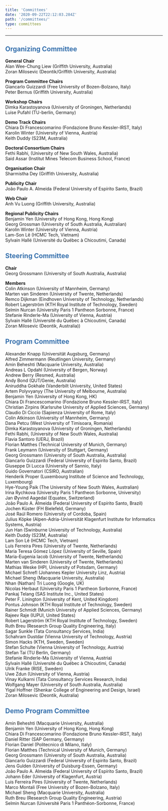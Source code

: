 ```yaml
---
title: 'Committees'
date: '2020-09-22T22:12:03.284Z'
path: '/committees/'
type: committees
---
```


<hr/>

<h2 style="color: #3771ad">Organizing Committee</h2>

**General Chair**<br/>
Alan Wee-Chung Liew (Griffith University, Australia)<br/>
Zoran Milosevic (Deontik/Griffith University, Australia)

**Program Committee Chairs**<br/>
Giancarlo Guizzardi (Free University of Bozen-Bolzano, Italy)<br/>
Peter Bernus (Griffith University, Australia)

**Workshop Chairs**<br/>
Dimka Karastoyanova (University of Groningen, Netherlands)<br/>
Luise Pufahl (TU-berlin, Germany) 

**Demo Track Chairs**<br/>
Chiara Di Francescomarino (Fondazione Bruno Kessler-IRST, Italy)<br/>
Karolin Winter (University of Vienna, Austria)<br/>
Keith Duddy (S23M, Australia)

**Doctoral Consortium Chairs**<br/>
Fethi Rabhi, (University of New South Wales, Australia)<br/>
Said Assar (Institut Mines Telecom Business School, France)

**Organisation Chair**<br/>
Sharmistha Dey (Griffith University, Australia)

**Publicity Chair**<br/>
João Paulo A. Almeida (Federal University of Espírito Santo, Brazil)

**Web Chair**<br/>
Anh Vu Luong (Griffith University, Australia)

**Regional Publicity Chairs**<br/>
Benjamin Yen (University of Hong Kong, Hong Kong)<br/>
Georg Grossman (University of South Australia, Australian)<br/>
Karolin Winter (University of Vienna, Austria)<br/>
Lam-Son Lê (HCMC Tech, Vietnam)<br/>
Sylvain Hallé (Université du Québec à Chicoutimi, Canada)

<h2 style="color: #3771ad">Steering Committee</h2>

**Chair**<br/>
Georg Grossmann (University of South Australia, Australia)<br/>

**Members**<br/>
Colin Atkinson (University of Mannheim, Germany)<br/>
Marten van Sinderen (University of Twente, Netherlands)<br/>
Remco Dijkman (Eindhoven University of Technology, Netherlands)<br/>
Robert Lagerström (KTH Royal Institute of Technology, Sweden)<br/>
Selmin Nurcan (University Paris 1 Pantheon Sorbonne, France)<br/>
Stefanie Rinderle-Ma (University of Vienna, Austria)<br/>
Sylvain Hallé (Université du Québec à Chicoutimi, Canada)<br/>
Zoran Milosevic (Deontik, Australia))

<h2 style="color: #3771ad">Program Committee</h2>

Alexander Knapp (Universität Augsburg, Germany)<br/>
Alfred Zimmermann (Reutlingen University, Germany)<br/>
Amin Beheshti (Macquarie University, Australia)<br/>
Andreas L Opdahl (University of Bergen, Norway)<br/>
Andrew Berry (Resmed, Australia)<br/>
Andy Bond (QUT/Genie, Australia)<br/>
Aniruddha Gokhale (Vanderbilt University, United States)<br/>
Artem Polyvyanyy (The University of Melbourne, Australia)<br/>
Benjamin Yen (University of Hong Kong, HK)<br/>
Chiara Di Francescomarino (Fondazione Bruno Kessler-IRST, Italy)<br/>
Christian Zirpins (Karlsruhe University of Applied Sciences, Germany)<br/>
Claudio Di Ciccio (Sapienza University of Rome, Italy)<br/>
Colin Atkinson (University of Mannheim, Germany)<br/>
Dana Petcu (West University of Timisoara, Romania)<br/>
Dimka Karastoyanova (University of Groningen, Netherlands)<br/>
Fethi Rabhi, (University of New South Wales, Australia)<br/>
Flavia Santoro (UERJ, Brazil)<br/>
Florian Matthes (Technical University of Munich, Germany)<br/>
Frank Leymann (University of Stuttgart, Germany)<br/>
Georg Grossmann (University of South Australia, Australia)<br/>
Giancarlo Guizzardi (Federal University of Espirito Santo, Brazil)<br/>
Giuseppe Di Lucca (University of Sannio, Italy)<br/>
Guido Governatori (CSIRO, Australian)<br/>
Henderik Proper (Luxembourg Institute of Science and Technology, Luxembourg)<br/>
Hye-Young Paik (The University of New South Wales, Australian)<br/>
Irina Rychkova (University Paris 1 Pantheon Sorbonne, University)<br/>
Jan Øyvind Aagedal (Equatex, Switzerland)<br/>
João Paulo A. Almeida (Federal University of Espírito Santo, Brazil)<br/>
Jochen Küster (FH Bielefeld, Germany)<br/>
José Raúl Romero (University of Cordoba, Spain)<br/>
Julius Köpke (Alpen-Adria-Universität Klagenfurt Institute for Informatics Systems, Austria)<br/>
Jun Han (Swinburne University of Technology, Australia)<br/>
Keith Duddy (S23M, Australia)<br/>
Lam Son Lê (HCMC Tech, Vietnam)<br/>
Luís Ferreira Pires (University of Twente, Netherlands)<br/>
Maria Teresa Gómez López (University of Seville, Spain)<br/>
Maria-Eugenia Iacob (University of Twente, Netherlands)<br/>
Marten van Sinderen (University of Twente, Netherlands)<br/>
Mathias Weske (HPI, University of Potsdam, Germany)<br/>
Michael Schrefl (Johannes Kepler University Linz, Austria)<br/>
Michael Sheng (Macquarie University, Australia)<br/>
Nhan (Nathan) Tri Luong (Google, UK)<br/>
Nicolas Herbaut (University Paris 1 Pantheon Sorbonne, France)<br/>
Pankaj Telang (SAS Institute Inc., United States)<br/>
Peter F. Linington (University of Kent, United Kingdom)<br/>
Pontus Johnson (KTH Royal Institute of Technology, Sweden)<br/>
Rainer Schmidt (Munich University of Applied Sciences, Germany)<br/>
Rajeev Raje (IUPUI, United States)<br/>
Robert Lagerström (KTH Royal Institute of Technology, Sweden)<br/>
Ruth Breu (Research Group Quality Engineering, Italy)<br/>
Sagar Sunkle (Tata Consultancy Services, India)<br/>
Schahram Dustdar (Vienna University of Technology, Austria)<br/>
Simon Hacks (KTH, Sweden, Sweden)<br/>
Stefan Schulte (Vienna University of Technology, Austria)<br/>
Stefan Tai (TU Berlin, Germany)<br/>
Stefanie Rinderle-Ma (University of Vienna, Austria)<br/>
Sylvain Hallé (Université du Québec à Chicoutimi, Canada)<br/>
Ulrik Franke (RISE, Sweden)<br/>
Uwe Zdun (University of Vienna, Austria)<br/>
Vinay Kulkarni (Tata Consultancy Services Research, India)<br/>
Wolfgang Mayer (University of South Australia, Australia)<br/>
Yigal Hoffner (Shenkar College of Engineering and Design, Israel)<br/>
Zoran Milosevic (Deontik, Australia)

<h2 style="color: #3771ad">Demo Program Committee</h2>

Amin Beheshti (Macquarie University, Australia)<br/>
Benjamin Yen (University of Hong Kong, Hong Kong)<br/>
Chiara Di Francescomarino (Fondazione Bruno Kessler-IRST, Italy)<br/>
Daniel Ritter (SAP Germany, Germany)<br/>
Florian Daniel (Politecnico di Milano, Italy)<br/>
Florian Matthes (Technical University of Munich, Germany)<br/>
Georg Grossmann (University of South Australia, Australia)<br/>
Giancarlo Guizzardi (Federal University of Espirito Santo, Brazil)<br/>
Jens Gulden (University of Duisburg-Essen, Germany)<br/>
João Paulo A. Almeida (Federal University of Espírito Santo, Brazil)<br/>
Johann Eder (University of Klagenfurt, Austria)<br/>
Luis Ferreira Pires (University of Twente, Netherlands)<br/>
Marco Montali (Free University of Bozen-Bolzano, Italy)<br/>
Michael Sheng (Macquarie University, Australia)<br/>
Ruth Breu (Research Group Quality Engineering, Austria)<br/>
Selmin Nurcan (Université Paris 1 Panthéon-Sorbonne, France)
